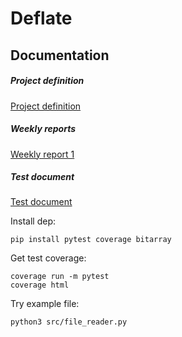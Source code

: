 # Deflate

## Documentation

##### Project definition
[Project definition](https://github.com/LaihoE/tiralabra/blob/main/documentation/project_definition.md)

##### Weekly reports
[Weekly report 1](https://github.com/LaihoE/tiralabra/blob/main/documentation/weekly_report_1.md)

##### Test document
[Test document](https://github.com/LaihoE/tiralabra/blob/main/documentation/test_document.md)

Install dep:
```
pip install pytest coverage bitarray
```

Get test coverage:
```
coverage run -m pytest
coverage html
```

Try example file:
```
python3 src/file_reader.py
```